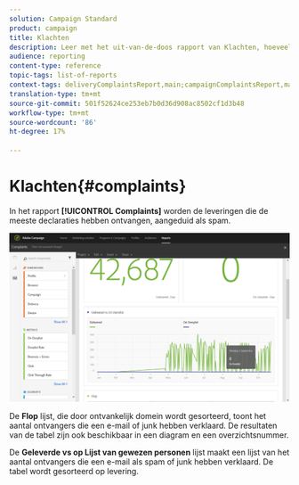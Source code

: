 ```yaml
---
solution: Campaign Standard
product: campaign
title: Klachten
description: Leer met het uit-van-de-doos rapport van Klachten, hoeveel tijd de levering als spam werd verklaard.
audience: reporting
content-type: reference
topic-tags: list-of-reports
context-tags: deliveryComplaintsReport,main;campaignComplaintsReport,main;programComplaintsReport,main
translation-type: tm+mt
source-git-commit: 501f52624ce253eb7b0d36d908ac8502cf1d3b48
workflow-type: tm+mt
source-wordcount: '86'
ht-degree: 17%

---
```



# Klachten{#complaints}

In het rapport **[!UICONTROL Complaints]** worden de leveringen die de meeste declaraties hebben ontvangen, aangeduid als spam.

![](assets/delivery_reports_complaints.png)

De **Flop** lijst, die door ontvankelijk domein wordt gesorteerd, toont het aantal ontvangers die een e-mail of junk hebben verklaard. De resultaten van de tabel zijn ook beschikbaar in een diagram en een overzichtsnummer.

De **Geleverde vs op Lijst van gewezen personen** lijst maakt een lijst van het aantal ontvangers die een e-mail als spam of junk hebben verklaard. De tabel wordt gesorteerd op levering.
